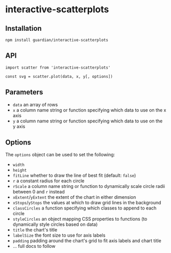 # interactive-scatterplots

## Installation

```
npm install guardian/interactive-scatterplots
```

## API

```
import scatter from 'interactive-scatterplots'

const svg = scatter.plot(data, x, y[, options])
```

## Parameters

* `data` an array of rows
* `x` a column name string or function specifying which data to use on the x axis
* `y` a column name string or function specifying which data to use on the y axis

## Options

The `options` object can be used to set the following:

* `width`
* `height`
* `fitLine` whether to draw the line of best fit (default: `false`)
* `r` a constant radius for each circle
* `rScale` a column name string or function to dynamically scale circle radii between 0 and `r` instead
* `xExtent`/`yExtent` the extent of the chart in either dimension
* `xStops`/`yStops` the values at which to draw grid lines in the background
* `classCircles` a function specifying which classes to append to each circle
* `styleCircles` an object mapping CSS properties to functions (to dynamically style circles based on data)
* `title` the chart's title
* `labelSize` the font size to use for axis labels
* `padding` padding around the chart's grid to fit axis labels and chart title
* ... full docs to follow
